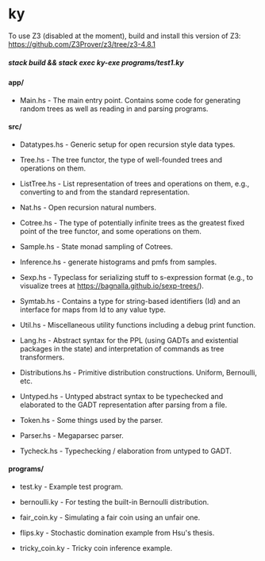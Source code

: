 # ky

To use Z3 (disabled at the moment), build and install this version of
Z3: https://github.com/Z3Prover/z3/tree/z3-4.8.1

##### stack build && stack exec ky-exe programs/test1.ky

#### app/

* Main.hs - The main entry point. Contains some code for generating
  random trees as well as reading in and parsing programs.

#### src/

* Datatypes.hs - Generic setup for open recursion style data types.

* Tree.hs - The tree functor, the type of well-founded trees and
  operations on them.

* ListTree.hs - List representation of trees and operations on them,
  e.g., converting to and from the standard representation.

* Nat.hs - Open recursion natural numbers.

* Cotree.hs - The type of potentially infinite trees as the greatest
  fixed point of the tree functor, and some operations on them.

* Sample.hs - State monad sampling of Cotrees.

* Inference.hs - generate histograms and pmfs from samples.

* Sexp.hs - Typeclass for serializing stuff to s-expression format
  (e.g., to visualize trees at
  https://bagnalla.github.io/sexp-trees/).

* Symtab.hs - Contains a type for string-based identifiers (Id) and an
  interface for maps from Id to any value type.

* Util.hs - Miscellaneous utility functions including a debug print
  function.

* Lang.hs - Abstract syntax for the PPL (using GADTs and existential
  packages in the state) and interpretation of commands as tree
  transformers.

* Distributions.hs - Primitive distribution constructions. Uniform,
  Bernoulli, etc.

* Untyped.hs - Untyped abstract syntax to be typechecked and
  elaborated to the GADT representation after parsing from a file.

* Token.hs - Some things used by the parser.

* Parser.hs - Megaparsec parser.

* Tycheck.hs - Typechecking / elaboration from untyped to GADT.

#### programs/

* test.ky - Example test program.

* bernoulli.ky - For testing the built-in Bernoulli distribution.

* fair_coin.ky - Simulating a fair coin using an unfair one.

* flips.ky - Stochastic domination example from Hsu's thesis.

* tricky_coin.ky - Tricky coin inference example.